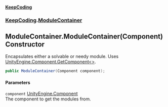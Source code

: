 #### [KeepCoding](index.md 'index')
### [KeepCoding](KeepCoding.md 'KeepCoding').[ModuleContainer](KeepCoding_ModuleContainer.md 'KeepCoding.ModuleContainer')
## ModuleContainer.ModuleContainer(Component) Constructor
Encapsulates either a solvable or needy module. Uses [UnityEngine.Component.GetComponent&lt;&gt;](https://docs.microsoft.com/en-us/dotnet/api/UnityEngine.Component.GetComponent--1 'UnityEngine.Component.GetComponent``1').  
```csharp
public ModuleContainer(Component component);
```
#### Parameters
<a name='KeepCoding_ModuleContainer_ModuleContainer(Component)_component'></a>
`component` [UnityEngine.Component](https://docs.microsoft.com/en-us/dotnet/api/UnityEngine.Component 'UnityEngine.Component')  
The component to get the modules from.
  
